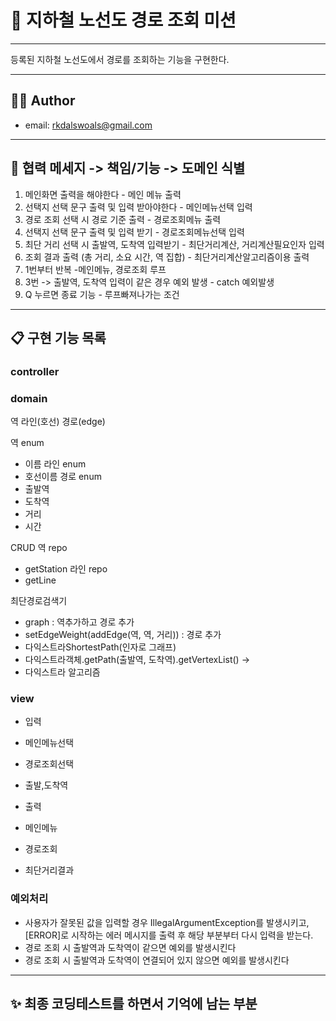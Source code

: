 # 🚨 지하철 노선도 경로 조회 미션

---

등록된 지하철 노선도에서 경로를 조회하는 기능을 구현한다.

---
## 🧑‍💻 Author

- email: rkdalswoals@gmail.com

---
## 📝 협력 메세지 -> 책임/기능 -> 도메인 식별

1. 메인화면 출력을 해야한다 - 메인 메뉴 출력
2. 선택지 선택 문구 출력 및 입력 받아야한다 - 메인메뉴선택 입력
3. 경로 조회 선택 시 경로 기준 출력 - 경로조회메뉴 출력
4. 선택지 선택 문구 출력 및 입력 받기 - 경로조회메뉴선택 입력
5. 최단 거리 선택 시 출발역, 도착역 입력받기 - 최단거리계산, 거리계산필요인자 입력
6. 조회 결과 출력 (총 거리, 소요 시간, 역 집합) - 최단거리계산알고리즘이용 출력
7. 1번부터 반복 -메인메뉴, 경로조회 루프
8. 3번 -> 출발역, 도착역 입력이 같은 경우 예외 발생 - catch 예외발생 
9. Q 누르면 종료 기능 - 루프빠져나가는 조건

---
## 📋 구현 기능 목록

### controller

### domain
역
라인(호선)
경로(edge)

역 enum
- 이름
라인 enum
- 호선이름
경로 enum
- 출발역
- 도착역
- 거리
- 시간

CRUD
역 repo
- getStation
라인 repo
- getLine


최단경로검색기
- graph : 역추가하고 경로 추가
- setEdgeWeight(addEdge(역, 역, 거리)) : 경로 추가
- 다익스트라ShortestPath(인자로 그래프)
- 다익스트라객체.getPath(출발역, 도착역).getVertexList() -> 
- 다익스트라 알고리즘

### view

- 입력
- 메인메뉴선택
- 경로조회선택
- 출발,도착역

- 출력
- 메인메뉴
- 경로조회
- 최단거리결과

### 예외처리
- 사용자가 잘못된 값을 입력할 경우 IllegalArgumentException를 발생시키고, [ERROR]로 시작하는 에러 메시지를 출력 후 해당 부분부터 다시 입력을 받는다.
- 경로 조회 시 출발역과 도착역이 같으면 예외를 발생시킨다
- 경로 조회 시 출발역과 도착역이 연결되어 있지 않으면 예외를 발생시킨다


---

## ✨ 최종 코딩테스트를 하면서 기억에 남는 부분
